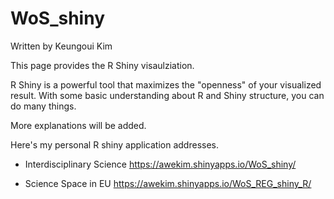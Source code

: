 # WoS_shiny

Written by Keungoui Kim

This page provides the R Shiny visaulziation.

R Shiny is a powerful tool that maximizes the "openness" of your visualized result.
With some basic understanding about R and Shiny structure, you can do many things.

More explanations will be added.

Here's my personal R shiny application addresses.

- Interdisciplinary Science
https://awekim.shinyapps.io/WoS_shiny/

- Science Space in EU 
https://awekim.shinyapps.io/WoS_REG_shiny_R/
